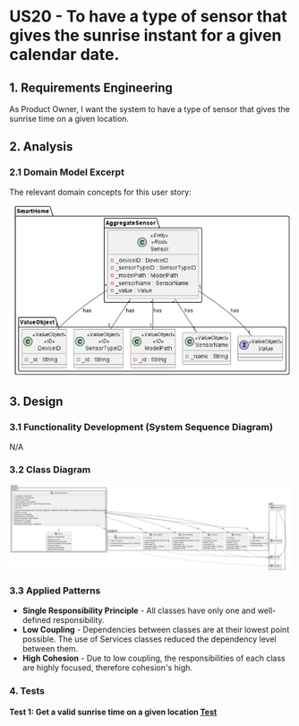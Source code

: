# US20 - To have a type of sensor that gives the sunrise instant for a given calendar date.

## 1. Requirements Engineering

As Product Owner, I want the system to have a type of sensor that gives the sunrise time on a given location.

## 2. Analysis

### 2.1 Domain Model Excerpt

The relevant domain concepts for this user story:

![Sensor](../../../docs/general/agreggateModels/Sensor.png)

## 3. Design

### 3.1 Functionality Development (System Sequence Diagram)

N/A

### 3.2 Class Diagram

![artifacts/us20_CD.svg](artifacts/us20_CD.svg)

### 3.3 Applied Patterns

* **Single Responsibility Principle** - All classes have only one and well-defined responsibility.
* **Low Coupling** - Dependencies between classes are at their lowest point possible. The use of Services classes reduced the dependency level between them.
* **High Cohesion** - Due to low coupling, the responsibilities of each class are highly focused, therefore cohesion's high.

### 4. Tests

#### Test 1: Get a valid sunrise time on a given location [Test](../../../src/test/java/SmartHomeDDD/domain/Sensor/SunriseTimeSensorTest.java#L361)




